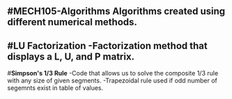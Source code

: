 #MECH105-Algorithms
Algorithms created  using different numerical methods.
---
#**LU Factorization**
-Factorization method that displays a L, U, and P matrix.
---
#**Simpson's 1/3 Rule**
-Code that allows us to solve the composite 1/3 rule with any size of given segments.
-Trapezoidal rule used if odd number of segemnts exist in table of values.
